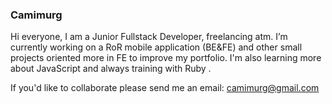 ### Camimurg 

Hi everyone, I am a Junior Fullstack Developer, freelancing atm.
I’m currently working on a RoR mobile application (BE&FE) and other small projects oriented more in FE to improve my portfolio.
I'm also learning more about JavaScript and always training with Ruby .

If you'd like to collaborate please send me an email: camimurg@gmail.com
